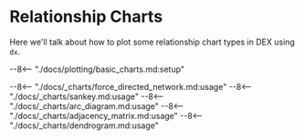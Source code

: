 # Relationship Charts

Here we'll talk about how to plot some relationship chart types in DEX using `dx`.

--8<-- "./docs/plotting/basic_charts.md:setup"

--8<-- "./docs/_charts/force_directed_network.md:usage"
--8<-- "./docs/_charts/sankey.md:usage"
--8<-- "./docs/_charts/arc_diagram.md:usage"
--8<-- "./docs/_charts/adjacency_matrix.md:usage"
--8<-- "./docs/_charts/dendrogram.md:usage"
